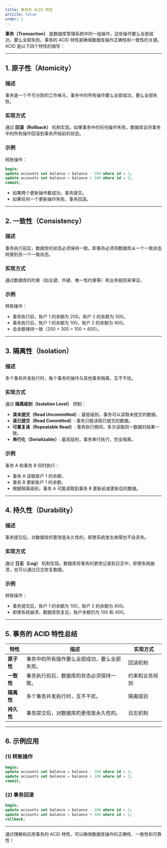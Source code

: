 ```yaml
---
title: 事务的 ACID 特性
article: false
order: 1
---
```


**事务（Transaction）** 是数据库管理系统中的一组操作，这些操作要么全部成功，要么全部失败。事务的 ACID 特性是确保数据库操作正确性和一致性的关键。ACID 是以下四个特性的缩写：

---

## **1. 原子性（Atomicity）**
### **描述**
事务是一个不可分割的工作单元，事务中的所有操作要么全部成功，要么全部失败。

### **实现方式**
通过 **回滚（Rollback）** 机制实现。如果事务中的任何操作失败，数据库会将事务中的所有操作回滚到事务开始前的状态。

### **示例**
转账操作：
```sql
begin;
update accounts set balance = balance - 100 where id = 1;
update accounts set balance = balance + 100 where id = 2;
commit;
```
- 如果两个更新操作都成功，事务提交。
- 如果任何一个更新操作失败，事务回滚。

---

## **2. 一致性（Consistency）**
### **描述**
事务执行前后，数据库的状态必须保持一致。即事务必须将数据库从一个一致状态转换到另一个一致状态。

### **实现方式**
通过数据库的约束（如主键、外键、唯一性约束等）和业务规则来保证。

### **示例**
转账操作：
- 事务执行前，账户 1 的余额为 200，账户 2 的余额为 300。
- 事务执行后，账户 1 的余额为 100，账户 2 的余额为 400。
- 总余额保持一致（200 + 300 = 100 + 400）。

---

## **3. 隔离性（Isolation）**
### **描述**
多个事务并发执行时，每个事务的操作与其他事务隔离，互不干扰。

### **实现方式**
通过 **隔离级别（Isolation Level）** 控制：
- **读未提交（Read Uncommitted）**: 最低级别，事务可以读取未提交的数据。
- **读已提交（Read Committed）**: 事务只能读取已提交的数据。
- **可重复读（Repeatable Read）**: 事务执行期间，多次读取同一数据的结果一致。
- **串行化（Serializable）**: 最高级别，事务串行执行，完全隔离。

### **示例**
事务 A 和事务 B 同时执行：
- 事务 A 读取账户 1 的余额。
- 事务 B 更新账户 1 的余额。
- 根据隔离级别，事务 A 可能读取到事务 B 更新前或更新后的数据。

---

## **4. 持久性（Durability）**
### **描述**
事务提交后，对数据库的更改是永久性的，即使系统发生故障也不会丢失。

### **实现方式**
通过 **日志（Log）** 机制实现。数据库将事务的更改记录到日志中，即使系统崩溃，也可以通过日志恢复数据。

### **示例**
转账操作：
- 事务提交后，账户 1 的余额为 100，账户 2 的余额为 400。
- 即使系统崩溃，数据库恢复后，账户余额仍为 100 和 400。

---

## **5. 事务的 ACID 特性总结**

| 特性       | 描述                                         | 实现方式       |
| ---------- | -------------------------------------------- | -------------- |
| **原子性** | 事务中的所有操作要么全部成功，要么全部失败。 | 回滚机制       |
| **一致性** | 事务执行前后，数据库的状态必须保持一致。     | 约束和业务规则 |
| **隔离性** | 多个事务并发执行时，互不干扰。               | 隔离级别       |
| **持久性** | 事务提交后，对数据库的更改是永久性的。       | 日志机制       |

---

## **6. 示例应用**

### **(1) 转账操作**
```sql
begin;
update accounts set balance = balance - 100 where id = 1;
update accounts set balance = balance + 100 where id = 2;
commit;
```

### **(2) 事务回滚**
```sql
begin;
update accounts set balance = balance - 100 where id = 1;
update accounts set balance = balance + 100 where id = 2;
rollback;
```

---

通过理解和应用事务的 ACID 特性，可以确保数据库操作的正确性、一致性和可靠性！
